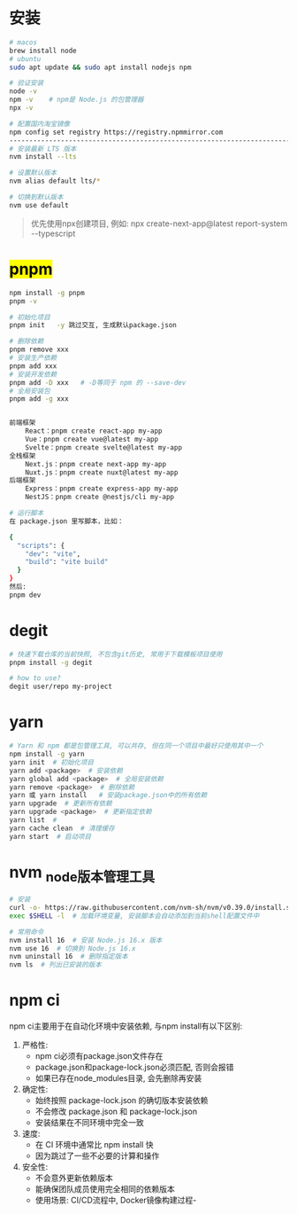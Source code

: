 # 安装
```bash
# macos
brew install node
# ubuntu
sudo apt update && sudo apt install nodejs npm

# 验证安装
node -v
npm -v    # npm是 Node.js 的包管理器
npx -v

# 配置国内淘宝镜像
npm config set registry https://registry.npmmirror.com
-------------------------------------------------------------------------------
# 安装最新 LTS 版本
nvm install --lts

# 设置默认版本
nvm alias default lts/*

# 切换到默认版本
nvm use default
```
> 优先使用npx创建项目, 例如: npx create-next-app@latest report-system --typescript

# <mark>pnpm</mark>
```bash
npm install -g pnpm
pnpm -v

# 初始化项目
pnpm init   -y 跳过交互, 生成默认package.json

# 删除依赖
pnpm remove xxx
# 安装生产依赖
pnpm add xxx
# 安装开发依赖
pnpm add -D xxx   # -D等同于 npm 的 --save-dev
# 全局安装包
pnpm add -g xxx


前端框架
    React：pnpm create react-app my-app
    Vue：pnpm create vue@latest my-app
    Svelte：pnpm create svelte@latest my-app
全栈框架
    Next.js：pnpm create next-app my-app
    Nuxt.js：pnpm create nuxt@latest my-app
后端框架
    Express：pnpm create express-app my-app
    NestJS：pnpm create @nestjs/cli my-app

# 运行脚本
在 package.json 里写脚本，比如：

{
  "scripts": {
    "dev": "vite",
    "build": "vite build"
  }
}
然后:
pnpm dev
```

# degit
```bash
# 快速下载仓库的当前快照, 不包含git历史, 常用于下载模板项目使用
pnpm install -g degit

# how to use?
degit user/repo my-project
```

# yarn
```bash
# Yarn 和 npm 都是包管理工具, 可以共存, 但在同一个项目中最好只使用其中一个
npm install -g yarn
yarn init  # 初始化项目
yarn add <package>  # 安装依赖
yarn global add <package>  # 全局安装依赖
yarn remove <package>  # 删除依赖
yarn 或 yarn install   # 安装package.json中的所有依赖
yarn upgrade  # 更新所有依赖
yarn upgrade <package>  # 更新指定依赖
yarn list  # 
yarn cache clean  # 清理缓存
yarn start  # 启动项目
```

# nvm <sub>node版本管理工具</sub>
```bash
# 安装
curl -o- https://raw.githubusercontent.com/nvm-sh/nvm/v0.39.0/install.sh | bash
exec $SHELL -l  # 加载环境变量, 安装脚本会自动添加到当前shell配置文件中

# 常用命令
nvm install 16  # 安装 Node.js 16.x 版本
nvm use 16  # 切换到 Node.js 16.x
nvm uninstall 16  # 删除指定版本
nvm ls  # 列出已安装的版本
```

# npm ci
npm ci主要用于在自动化环境中安装依赖, 与npm install有以下区别:
1. 严格性:
   - npm ci必须有package.json文件存在
   - package.json和package-lock.json必须匹配, 否则会报错
   - 如果已存在node_modules目录, 会先删除再安装
2. 确定性:
   - 始终按照 package-lock.json 的确切版本安装依赖
   - 不会修改 package.json 和 package-lock.json
   - 安装结果在不同环境中完全一致
3. 速度:
   - 在 CI 环境中通常比 npm install 快
   - 因为跳过了一些不必要的计算和操作
4. 安全性:
   - 不会意外更新依赖版本
   - 能确保团队成员使用完全相同的依赖版本
   - 使用场景: CI/CD流程中, Docker镜像构建过程-
